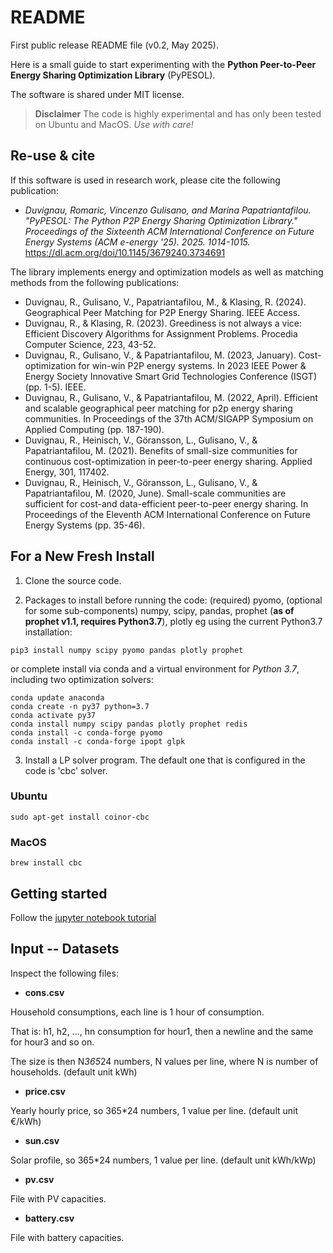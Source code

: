 # README #

First public release README file (v0.2, May 2025).

Here is a small guide to start experimenting with the **Python Peer-to-Peer Energy Sharing Optimization Library** (PyPESOL).

The software is shared under MIT license.

> **Disclaimer** The code is highly experimental and has only been tested on Ubuntu and MacOS. *Use with care!*

## Re-use & cite ###

If this software is used in research work, please cite the following publication:
- *Duvignau, Romaric, Vincenzo Gulisano, and Marina Papatriantafilou. "PyPESOL: The Python P2P Energy Sharing Optimization Library." Proceedings of the Sixteenth ACM International Conference on Future Energy Systems (ACM e-energy '25). 2025. 1014-1015.* https://dl.acm.org/doi/10.1145/3679240.3734691


The library implements energy and optimization models as well as matching methods from the following publications:
- Duvignau, R., Gulisano, V., Papatriantafilou, M., & Klasing, R. (2024). Geographical Peer Matching for P2P Energy Sharing. IEEE Access.
- Duvignau, R., & Klasing, R. (2023). Greediness is not always a vice: Efficient Discovery Algorithms for Assignment Problems. Procedia Computer Science, 223, 43-52.
- Duvignau, R., Gulisano, V., & Papatriantafilou, M. (2023, January). Cost-optimization for win-win P2P energy systems. In 2023 IEEE Power & Energy Society Innovative Smart Grid Technologies Conference (ISGT) (pp. 1-5). IEEE.
- Duvignau, R., Gulisano, V., & Papatriantafilou, M. (2022, April). Efficient and scalable geographical peer matching for p2p energy sharing communities. In Proceedings of the 37th ACM/SIGAPP Symposium on Applied Computing (pp. 187-190).
- Duvignau, R., Heinisch, V., Göransson, L., Gulisano, V., & Papatriantafilou, M. (2021). Benefits of small-size communities for continuous cost-optimization in peer-to-peer energy sharing. Applied Energy, 301, 117402.
- Duvignau, R., Heinisch, V., Göransson, L., Gulisano, V., & Papatriantafilou, M. (2020, June). Small-scale communities are sufficient for cost-and data-efficient peer-to-peer energy sharing. In Proceedings of the Eleventh ACM International Conference on Future Energy Systems (pp. 35-46).


## For a New Fresh Install ###

1. Clone the source code.

2. Packages to install before running the code: (required) pyomo, (optional for some sub-components) numpy, scipy, pandas, prophet (**as of prophet v1.1, requires Python3.7**), plotly eg using the current Python3.7 installation:


```
pip3 install numpy scipy pyomo pandas plotly prophet
```

or complete install via conda and a virtual environment for *Python 3.7*, including two optimization solvers:

```
conda update anaconda
conda create -n py37 python=3.7
conda activate py37
conda install numpy scipy pandas plotly prophet redis
conda install -c conda-forge pyomo
conda install -c conda-forge ipopt glpk
```


3. Install a LP solver program. The default one that is configured in the code is 'cbc' solver. 


### Ubuntu

```
sudo apt-get install coinor-cbc
```

### MacOS

```
brew install cbc
```

## Getting started

Follow the [jupyter notebook tutorial](getting_started.ipynb)

## Input -- Datasets ###

Inspect the following files:

* **cons.csv**

Household consumptions, each line is 1 hour of consumption.

That is: h1, h2, ..., hn consumption for hour1, then a newline and
the same for hour3 and so on.

The size is then N*365*24 numbers, N values per line, where N is number of households.
(default unit kWh)

* **price.csv**

Yearly hourly price, so 365*24 numbers, 1 value per line.
(default unit €/kWh)

* **sun.csv**

Solar profile, so 365*24 numbers, 1 value per line.
(default unit kWh/kWp)

* **pv.csv**

File with PV capacities.

* **battery.csv**

File with battery capacities.
